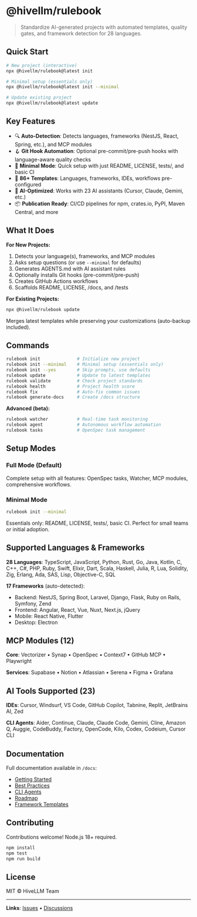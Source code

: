 # @hivellm/rulebook

> Standardize AI-generated projects with automated templates, quality gates, and framework detection for 28 languages.

## Quick Start

```bash
# New project (interactive)
npx @hivellm/rulebook@latest init

# Minimal setup (essentials only)
npx @hivellm/rulebook@latest init --minimal

# Update existing project
npx @hivellm/rulebook@latest update
```

## Key Features

- 🔍 **Auto-Detection**: Detects languages, frameworks (NestJS, React, Spring, etc.), and MCP modules
- 🪝 **Git Hook Automation**: Optional pre-commit/pre-push hooks with language-aware quality checks
- 🎯 **Minimal Mode**: Quick setup with just README, LICENSE, tests/, and basic CI
- 📝 **86+ Templates**: Languages, frameworks, IDEs, workflows pre-configured
- 🤖 **AI-Optimized**: Works with 23 AI assistants (Cursor, Claude, Gemini, etc.)
- 📦 **Publication Ready**: CI/CD pipelines for npm, crates.io, PyPI, Maven Central, and more

## What It Does

**For New Projects:**
1. Detects your language(s), frameworks, and MCP modules
2. Asks setup questions (or use `--minimal` for defaults)
3. Generates AGENTS.md with AI assistant rules
4. Optionally installs Git hooks (pre-commit/pre-push)
5. Creates GitHub Actions workflows
6. Scaffolds README, LICENSE, /docs, and /tests

**For Existing Projects:**
```bash
npx @hivellm/rulebook update
```
Merges latest templates while preserving your customizations (auto-backup included).

## Commands

```bash
rulebook init              # Initialize new project
rulebook init --minimal    # Minimal setup (essentials only)
rulebook init --yes        # Skip prompts, use defaults
rulebook update            # Update to latest templates
rulebook validate          # Check project standards
rulebook health            # Project health score
rulebook fix               # Auto-fix common issues
rulebook generate-docs     # Create /docs structure
```

**Advanced (beta):**
```bash
rulebook watcher           # Real-time task monitoring
rulebook agent             # Autonomous workflow automation
rulebook tasks             # OpenSpec task management
```

## Setup Modes

### Full Mode (Default)
Complete setup with all features: OpenSpec tasks, Watcher, MCP modules, comprehensive workflows.

### Minimal Mode
```bash
rulebook init --minimal
```
Essentials only: README, LICENSE, tests/, basic CI. Perfect for small teams or initial adoption.

## Supported Languages & Frameworks

**28 Languages**: TypeScript, JavaScript, Python, Rust, Go, Java, Kotlin, C, C++, C#, PHP, Ruby, Swift, Elixir, Dart, Scala, Haskell, Julia, R, Lua, Solidity, Zig, Erlang, Ada, SAS, Lisp, Objective-C, SQL

**17 Frameworks** (auto-detected):
- Backend: NestJS, Spring Boot, Laravel, Django, Flask, Ruby on Rails, Symfony, Zend
- Frontend: Angular, React, Vue, Nuxt, Next.js, jQuery
- Mobile: React Native, Flutter
- Desktop: Electron

## MCP Modules (12)

**Core**: Vectorizer • Synap • OpenSpec • Context7 • GitHub MCP • Playwright

**Services**: Supabase • Notion • Atlassian • Serena • Figma • Grafana

## AI Tools Supported (23)

**IDEs**: Cursor, Windsurf, VS Code, GitHub Copilot, Tabnine, Replit, JetBrains AI, Zed

**CLI Agents**: Aider, Continue, Claude, Claude Code, Gemini, Cline, Amazon Q, Auggie, CodeBuddy, Factory, OpenCode, Kilo, Codex, Codeium, Cursor CLI

## Documentation

Full documentation available in `/docs`:
- [Getting Started](docs/guides/GETTING_STARTED.md)
- [Best Practices](docs/guides/BEST_PRACTICES.md)
- [CLI Agents](docs/CLI_AGENTS.md)
- [Roadmap](docs/ROADMAP.md)
- [Framework Templates](templates/frameworks/)

## Contributing

Contributions welcome! Node.js 18+ required.

```bash
npm install
npm test
npm run build
```

## License

MIT © HiveLLM Team

---

**Links**: [Issues](https://github.com/hivellm/rulebook/issues) • [Discussions](https://github.com/hivellm/rulebook/discussions)
